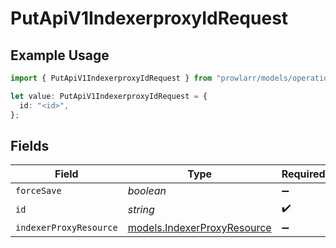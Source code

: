 # PutApiV1IndexerproxyIdRequest

## Example Usage

```typescript
import { PutApiV1IndexerproxyIdRequest } from "prowlarr/models/operations";

let value: PutApiV1IndexerproxyIdRequest = {
  id: "<id>",
};
```

## Fields

| Field                                                               | Type                                                                | Required                                                            | Description                                                         |
| ------------------------------------------------------------------- | ------------------------------------------------------------------- | ------------------------------------------------------------------- | ------------------------------------------------------------------- |
| `forceSave`                                                         | *boolean*                                                           | :heavy_minus_sign:                                                  | N/A                                                                 |
| `id`                                                                | *string*                                                            | :heavy_check_mark:                                                  | N/A                                                                 |
| `indexerProxyResource`                                              | [models.IndexerProxyResource](../../models/indexerproxyresource.md) | :heavy_minus_sign:                                                  | N/A                                                                 |